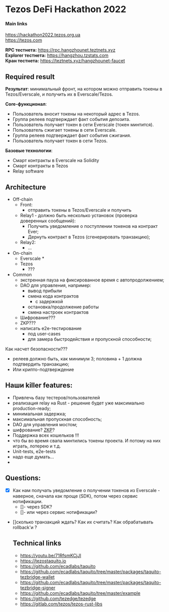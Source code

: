 # Tezos DeFi Hackathon 2022  
#### Main links  
https://hackathon2022.tezos.org.ua  
https://tezos.com  
  
**RPC тестнета:** https://rpc.hangzhounet.teztnets.xyz  
**Explorer тестнета:** https://hangzhou.tzstats.com  
**Кран тестнета:** https://teztnets.xyz/hangzhounet-faucet  
  
  
## Required result  
  
**Результат**: минимальный фронт, на котором можно отправить токены в Tezos/Everscale, и получить их в Everscale/Tezos.  
  
**Core-функционал**:  
- Пользователь вносит токены на некоторый адрес в Tezos.  
- Группа релеев подтверждает факт события депозита.  
- Пользователь получает токен в сети Everscale (токен минтится).  
- Пользователь сжигает токены в сети Everscale.  
- Группа релеев подтверждает факт события сжигания.  
- Пользователь получает токен в сети Tezos.  
  
**Базовые технологии**:  
- Смарт контракты в Everscale на Solidity  
- Смарт контракты в Tezos  
- Relay software  
  
  
## Architecture  
  
* Off-chain
    * Front:
        * отправить токены в Tezos/Everscale и получить
    * Relay1 - должно быть несколько установок (проверка доверенных сообщений):
        * Получить уведомление о поступлении токенов на контракт Ever;
        * Дернуть контракт в Tezos (сгенерировать транзакцию);
    * Relay2:
        * ...
* On-chain
    * Everscale
        * 
    * Tezos
        * ???
* Common
    * экстренная пауза на фиксированное время с автопродолжением;
    * DAO для управления, например:
        * вывод прибыли
        * смена кода контрактов
            * с задержкой
        * остановка/продолжение работы
        * смена настроек контрактов
    * Шифрование???
    * ZKP???
    * написать e2e-тестирование
        * под user-cases
        * для замера быстродействия и пропускной способности;
  
Как насчет безопасности???  
* релеев должно быть, как минимум 3; половина + 1 должна подтвердить транзакцию;  
* Или крипто-подтверждение   
  
## Наши killer features:
* Привлечь базу тестеров/пользователей
* реализация relay на Rust - решение будет уже максимально production-ready;
* минимальная задержка;
* максимальная пропускная способность;
* DAO для управления мостом;
* шифрование? [ZKP](ZKP)?
* Поддержка всех кошельков !!!
* что бы во время свапа минтились токены проекта. И потому на них играть, лотерею и т.д.
* Unit-tests, e2e-tests
* надо еще думать...
* 
  
## Questions:  
* [x] Как нам получать уведомление о получении токенов из Everscale - наверное, сначала как проще (SDK), потом через сервис нотификации.
    * []- через SDK?
    * []- или через сервис нотификации?
* []сколько транзакций ждать? Как их считать? Как обрабатывать rollback'и ?
  
  ## Technical links  
  - https://youtu.be/71RfsmKCjJI  
  - https://tezostaquito.io  
  - https://github.com/ecadlabs/taquito  
  - https://github.com/ecadlabs/taquito/tree/master/packages/taquito-tezbridge-wallet  
  - https://github.com/ecadlabs/taquito/tree/master/packages/taquito-tezbridge-signer  
  - https://github.com/ecadlabs/taquito/tree/master/example  
  - https://github.com/tezedge/tezedge  
  - https://gitlab.com/tezos/tezos-rust-libs  
  
  
  
  
